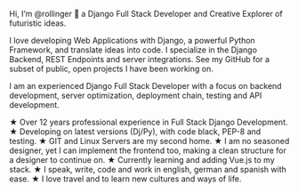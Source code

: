 Hi, I’m @rollinger 👋 a Django Full Stack Developer and Creative Explorer of futuristic ideas.

I love developing Web Applications with Django, a powerful Python Framework, and translate ideas into code. I specialize in the Django Backend, REST Endpoints and server integrations. See my GitHub for a subset of public, open projects I have been working on.

I am an experienced Django Full Stack Developer with a focus on backend development, server optimization, deployment chain, testing and API development.

★ Over 12 years professional experience in Full Stack Django Development. 
★ Developing on latest versions (Dj/Py), with code black, PEP-8 and testing.
★ GIT and Linux Servers are my second home.
★ I am no seasoned designer, yet I can implement the frontend too, making a clean structure for a designer to continue on.
★ Currently learning and adding Vue.js to my stack.
★ I speak, write, code and work in english, german and spanish with ease. 
★ I love travel and to learn new cultures and ways of life.

<!---
rollinger/rollinger is a ✨ special ✨ repository because its `README.md` (this file) appears on your GitHub profile.
You can click the Preview link to take a look at your changes.
--->
